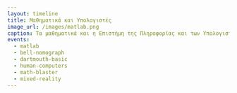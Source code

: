 ```yaml
---
layout: timeline 
title: Μαθηματικά και Υπολογιστές 
image_url: /images/matlab.png
caption: Τα μαθηματικά και η Επιστήμη της Πληροφορίας και των Υπολογιστών, συνδέονται με μια αμφίδρομη σχέση συνεισφοράς. Τα μαθηματικά είναι βασικό εργαλείο στην ανάπτυξη των επιστημών αυτών, και αντίστοιχα δίνεται η δυνατότητα δημιουργίας προγραμμάτων που υπολογίζουν και υλοποιούν πειράματα που δεν θα μπορούσαν να υπάρχουν υπό άλλες συνθήκες στον πραγματικό κόσμο.
events:
  - matlab
  - bell-nomograph 
  - dartmouth-basic 
  - human-computers 
  - math-blaster 
  - mixed-reality 
---
```



